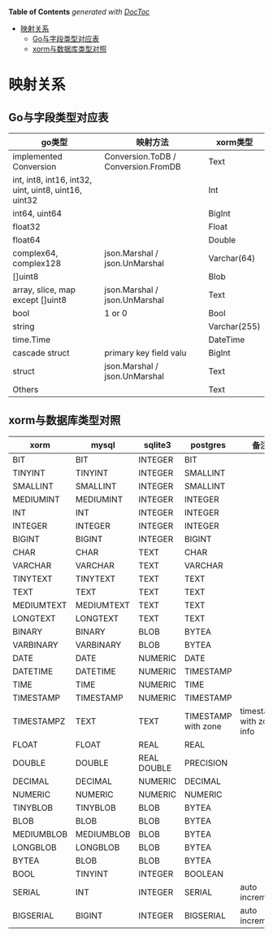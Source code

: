 <!-- START doctoc generated TOC please keep comment here to allow auto update -->
<!-- DON'T EDIT THIS SECTION, INSTEAD RE-RUN doctoc TO UPDATE -->
**Table of Contents**  *generated with [DocToc](https://github.com/thlorenz/doctoc)*

- [映射关系](#%E6%98%A0%E5%B0%84%E5%85%B3%E7%B3%BB)
  - [Go与字段类型对应表](#go%E4%B8%8E%E5%AD%97%E6%AE%B5%E7%B1%BB%E5%9E%8B%E5%AF%B9%E5%BA%94%E8%A1%A8)
  - [xorm与数据库类型对照](#xorm%E4%B8%8E%E6%95%B0%E6%8D%AE%E5%BA%93%E7%B1%BB%E5%9E%8B%E5%AF%B9%E7%85%A7)

<!-- END doctoc generated TOC please keep comment here to allow auto update -->

# 映射关系  

## Go与字段类型对应表  

|go类型 |映射方法 |xorm类型 |
|----- |----- |----- |
implemented Conversion|	Conversion.ToDB / Conversion.FromDB|	Text|
int, int8, int16, int32, uint, uint8, uint16, uint32|	|	Int|
int64, uint64| |		BigInt|
float32|	|	Float|
float64	|	|Double|
complex64, complex128|	json.Marshal / json.UnMarshal|	Varchar(64)|
[]uint8	|	|Blob|
array, slice, map except []uint8	|json.Marshal / json.UnMarshal|	Text|
bool|	1 or 0|	Bool|
string|		|Varchar(255)|
time.Time|		|DateTime|
cascade struct|	primary key field valu|	BigInt|
struct	|json.Marshal / json.UnMarshal|	Text|
Others	|	|Text|

## xorm与数据库类型对照  
| xorm | mysql | sqlite3 | postgres | 备注 | 
|-----|-----|------|-----|-----|
BIT	|BIT	|INTEGER|BIT	|
TINYINT|	TINYINT	|INTEGER|	SMALLINT|
SMALLINT|	SMALLINT|	INTEGER|	SMALLINT	|
MEDIUMINT|	MEDIUMINT|	INTEGER	|INTEGER	|
INT|	INT|	INTEGER|	INTEGER	|
INTEGER	|INTEGER|	INTEGER|	INTEGER	|
BIGINT	|BIGINT|	INTEGER	|BIGINT	|
CHAR	|CHAR|	TEXT	|CHAR	|
VARCHAR	|VARCHAR	|TEXT	|VARCHAR|	
TINYTEXT|	TINYTEXT|	TEXT|	TEXT|	
TEXT|	TEXT|	TEXT	|TEXT|	
MEDIUMTEXT	|MEDIUMTEXT	|TEXT	|TEXT|	
LONGTEXT	|LONGTEXT|	TEXT	|TEXT|	
BINARY|	BINARY	|BLOB|	BYTEA|	
VARBINARY	|VARBINARY|	BLOB	|BYTEA	|
DATE	|DATE	|NUMERIC|DATE|	
DATETIME|	DATETIME|	NUMERIC	|TIMESTAMP	|
TIME	|TIME	|NUMERIC|	TIME	|
TIMESTAMP	|TIMESTAMP|	NUMERIC|	TIMESTAMP|	
TIMESTAMPZ	|TEXT|	TEXT	|TIMESTAMP with zone	|timestamp with zone info|
FLOAT|	FLOAT	|REAL	|REAL	|
DOUBLE|	DOUBLE|	REAL	DOUBLE| PRECISION	|
DECIMAL|	DECIMAL|	NUMERIC|	DECIMAL	|
NUMERIC|	NUMERIC	|NUMERIC	|NUMERIC	|
TINYBLOB|	TINYBLOB|	BLOB	|BYTEA	|
BLOB|	BLOB	|BLOB|	BYTEA	|
MEDIUMBLOB|	MEDIUMBLOB|	BLOB|	BYTEA	|
LONGBLOB|	LONGBLOB|	BLOB	|BYTEA|	
BYTEA|	BLOB|	BLOB	|BYTEA|	
BOOL|	TINYINT	|INTEGER	|BOOLEAN|	
SERIAL|	INT|	INTEGER	|SERIAL	|auto increment|
BIGSERIAL|	BIGINT|	INTEGER|	BIGSERIAL	|auto increment
